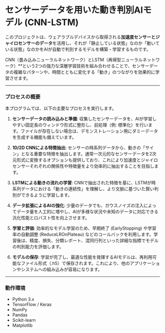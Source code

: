 # センサーデータを用いた動き判別AIモデル (CNN-LSTM)

このプロジェクトは、ウェアラブルデバイスから取得される**加速度センサーとジャイロセンサーのデータ**を活用し、それが「静止している状態」なのか「動いている状態」なのかをAIが自動で判別するモデルを構築・学習するものです。

CNN（畳み込みニューラルネットワーク）とLSTM（再帰型ニューラルネットワーク）**という2つの強力な深層学習技術を組み合わせることで、センサーデータの複雑なパターンや、時間とともに変化する「動き」のつながりを効果的に学習させます。

---

### プロセスの概要

本プログラムでは、以下の主要なプロセスを実行します。

1.  **センサーデータの読み込みと準備**:
    収集したセンサーデータを、AIが学習しやすい固定長のウィンドウ形式に整形し、前処理（例: 標準化）を行います。ファイルが存在しない場合は、デモンストレーション用にダミーデータを生成する機能も備えています。

2.  **1D/2D CNNによる特徴抽出**:
    センサーの時系列データから、動きの「サイン」となる重要な特徴を抽出します。通常一次元的なセンサーデータを2次元形式に変換するオプションも提供しており、これにより加速度とジャイロセンサーそれぞれの関係性や特徴量をより効率的に抽出することを目指します。

3.  **LSTMによる動きの流れの学習**:
    CNNで抽出された特徴を基に、LSTMが時系列データにおける「動きの連続性」を理解し、より文脈に基づいた賢い判別ができるように学習します。

4.  **データ拡張によるAIの強化**:
    少量のデータでも、ガウスノイズの注入によってデータ量を人工的に増やし、AIが多様な状況や未知のデータに対応できる汎化性能とロバスト性を向上させます。

5.  **学習と評価**:
    効率的なモデル学習のため、早期終了 (EarlyStopping) や学習率の自動調整 (ReduceLROnPlateau) などのコールバックを利用します。学習後は、精度、損失、分類レポート、混同行列といった詳細な指標でモデルの判別能力を評価します。

6.  **モデルの保存**:
    学習が完了し、最適な性能を発揮するAIモデルは、再利用可能なファイル形式（.h5）で保存されます。これにより、他のアプリケーションやシステムへの組み込みが容易になります。

---


### 動作環境

* Python 3.x
* TensorFlow / Keras
* NumPy
* Pandas
* Scikit-learn
* Matplotlib
